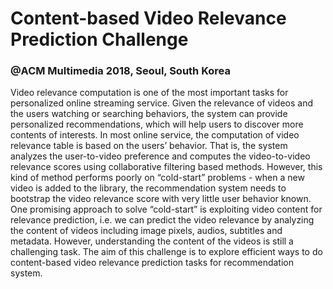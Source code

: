 # Content-based Video Relevance Prediction Challenge
### @ACM Multimedia 2018, Seoul, South Korea

Video relevance computation is one of the most important tasks for personalized online streaming service. Given the relevance of videos and the users watching or searching behaviors, the system can provide personalized recommendations, which will help users to discover more contents of interests. In most online service, the computation of video relevance table is based on the users’ behavior. That is, the system analyzes the user-to-video preference and computes the video-to-video relevance scores using collaborative filtering based methods. However, this kind of method performs poorly on “cold-start” problems - when a new video is added to the library, the recommendation system needs to bootstrap the video relevance score with very little user behavior known. One promising approach to solve “cold-start” is exploiting video content for relevance prediction, i.e. we can predict the video relevance by analyzing the content of videos including image pixels, audios, subtitles and metadata. However, understanding the content of the videos is still a challenging task. The aim of this challenge is to explore efficient ways to do content-based video relevance prediction tasks for recommendation system.



